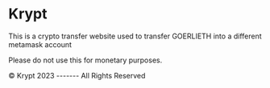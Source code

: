 # Krypt
This is a crypto transfer website used to transfer GOERLIETH into a different metamask account


Please do not use this for monetary purposes.


© Krypt 2023 -------  All Rights Reserved
